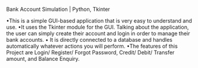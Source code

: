 Bank Account Simulation | Python, Tkinter

•This is a simple GUI-based application that is very easy to understand and use.
•It uses the Tkinter module for the GUI. Talking about the application, the user can simply create their account and login in order to manage their bank accounts.
• It is directly connected to a database and handles automatically whatever actions you will perform.
•The features of this Project are Login/ Register/ Forgot Password,  Credit/ Debit/ Transfer amount, and Balance Enquiry.
